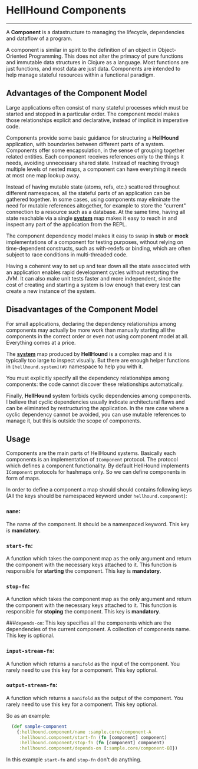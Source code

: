 # HellHound Components
---
A **Component** is a datastructure to managing the lifecycle, dependencies
and dataflow of a program.

A component is similar in spirit to the definition of an object in Object-Oriented Programming.
This does not alter the primacy of pure functions and immutable data structures in Clojure as
a language. Most functions are just functions, and most data are just data. Components are intended
to help manage stateful resources within a functional paradigm.

## Advantages of the Component Model

Large applications often consist of many stateful processes which must be started and stopped in
a particular order. The component model makes those relationships explicit and declarative, instead
of implicit in imperative code.

Components provide some basic guidance for structuring a **HellHound** application, with boundaries
between different parts of a system. Components offer some encapsulation, in the sense of grouping
together related entities. Each component receives references only to the things it needs, avoiding
unnecessary shared state. Instead of reaching through multiple levels of nested maps, a component
can have everything it needs at most one map lookup away.

Instead of having mutable state (atoms, refs, etc.) scattered throughout different namespaces, all
the stateful parts of an application can be gathered together. In some cases, using components may
eliminate the need for mutable references altogether, for example to store the "current" connection
to a resource such as a database. At the same time, having all state reachable via a single
[**system**](./README.md#overview) map makes it easy to reach in and inspect any part of the application
from the REPL.

The component dependency model makes it easy to swap in **stub** or **mock** implementations of a component
for testing purposes, without relying on time-dependent constructs, such as with-redefs or binding, which are
often subject to race conditions in multi-threaded code.

Having a coherent way to set up and tear down all the state associated with an application enables rapid
development cycles without restarting the JVM. It can also make unit tests faster and more independent,
since the cost of creating and starting a system is low enough that every test can create a new instance
of the system.

## Disadvantages of the Component Model

For small applications, declaring the dependency relationships among components may actually be more work than
manually starting all the components in the correct order or even not using component model at all. Everything
comes at a price.

The [**system**](./README.md#overview) map produced by **HellHound** is a complex map and it is typically too
large to inspect visually. But there are enough helper functions in `[hellhound.system](#)` namespace to help
you with it.

You must explicitly specify all the dependency relationships among components: the code cannot discover these
relationships automatically.

Finally, **HellHound** system forbids cyclic dependencies among components. I believe that cyclic dependencies
usually indicate architectural flaws and can be eliminated by restructuring the application. In the rare case
where a cyclic dependency cannot be avoided, you can use mutable references to manage it, but this is outside
the scope of components.

## Usage
Components are the main parts of HellHound systems. Basically each components is an implementation of `IComponent`
protocol. The protocol which defines a component functionality. By default HellHound implements `IComponent`
protocols for hashmaps only. So we can define components in form of maps.

In order to define a component a map should should contains following keys (All the keys should be namespaced
keyword under `hellhound.component`):

### `name`:
The name of the component. It should be a namespaced keyword.
This key is **mandatory**.

### `start-fn`:
A function which takes the component map as the only argument
and return the component with the necessary keys attached to it. This
function is responsible for **starting** the component.
This key is **mandatory**.

### `stop-fn`:
A function which takes the component map as the only argument
and return the component with the necessary keys attached to it. This
function is responsible for **stoping** the component.
This key is **mandatory**.

###`depends-on`:
This key specifies all the components which are the
 dependencies of the current component. A collection  of components
name.
This key is optional.

### `input-stream-fn`:
A function which returns a `manifold` as the input
of the component. You rarely need to use this key for a component.
This key optional.

### `output-stream-fn`:
A function which returns a `manifold` as the output
of the component. You rarely need to use this key for a component.
This key optional.

So as an example:

```clojure
  (def sample-component
    {:hellhound.component/name :sample.core/component-A
     :hellhound.component/start-fn (fn [component] component)
     :hellhound.component/stop-fn (fn [component] component)
     :hellhound.component/depends-on [:sample.core/component-B]})
```

In this example `start-fn` and `stop-fn` don't do anything.
